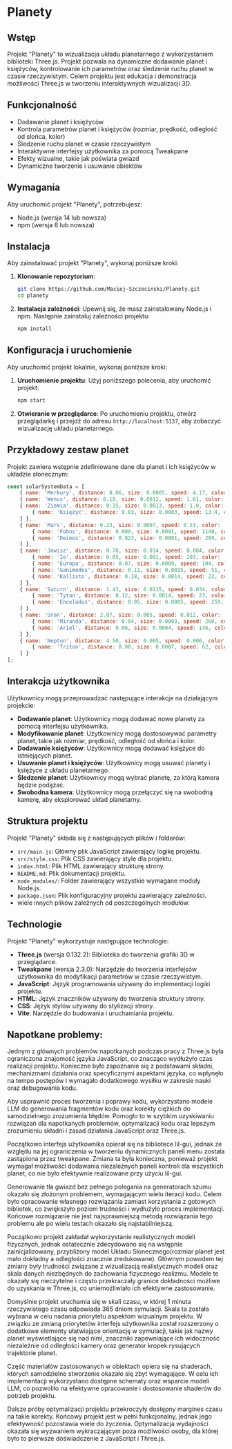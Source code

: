 # Planety

## Wstęp

Projekt "Planety" to wizualizacja układu planetarnego z wykorzystaniem biblioteki Three.js. Projekt pozwala na dynamiczne dodawanie planet i księżyców, kontrolowanie ich parametrów oraz śledzenie ruchu planet w czasie rzeczywistym. Celem projektu jest edukacja i demonstracja możliwości Three.js w tworzeniu interaktywnych wizualizacji 3D.

## Funkcjonalność

- Dodawanie planet i księżyców
- Kontrola parametrów planet i księżyców (rozmiar, prędkość, odległość od słońca, kolor)
- Śledzenie ruchu planet w czasie rzeczywistym
- Interaktywne interfejsy użytkownika za pomocą Tweakpane
- Efekty wizualne, takie jak poświata gwiazd
- Dynamiczne tworzenie i usuwanie obiektów

## Wymagania

Aby uruchomić projekt "Planety", potrzebujesz:

- Node.js (wersja 14 lub nowsza)
- npm (wersja 6 lub nowsza)

## Instalacja

Aby zainstalować projekt "Planety", wykonaj poniższe kroki:

1. **Klonowanie repozytorium**:
    ```bash
    git clone https://github.com/Maciej-Szczecinski/Planety.git
    cd planety
    ```

2. **Instalacja zależności**:
    Upewnij się, że masz zainstalowany Node.js i npm. Następnie zainstaluj zależności projektu:
    ```bash
    npm install
    ```

## Konfiguracja i uruchomienie

Aby uruchomić projekt lokalnie, wykonaj poniższe kroki:

1. **Uruchomienie projektu**:
    Użyj poniższego polecenia, aby uruchomić projekt:
    ```bash
    npm start
    ```

2. **Otwieranie w przeglądarce**:
    Po uruchomieniu projektu, otwórz przeglądarkę i przejdź do adresu `http://localhost:5137`, aby zobaczyć wizualizację układu planetarnego.

## Przykładowy zestaw planet

Projekt zawiera wstępnie zdefiniowane dane dla planet i ich księżyców w układzie słonecznym:

```javascript
const solarSystemData = [
    { name: 'Merkury', distance: 0.06, size: 0.0005, speed: 4.17, color: '#aaaaaa', moons: [] },
    { name: 'Wenus', distance: 0.10, size: 0.0012, speed: 1.61, color: '#ffcc66', moons: [] },
    { name: 'Ziemia', distance: 0.15, size: 0.0013, speed: 1.0, color: '#3388ff', moons: [
        { name: 'Księżyc', distance: 0.03, size: 0.0003, speed: 13.4, color: '#cccccc' }
    ] },
    { name: 'Mars', distance: 0.23, size: 0.0007, speed: 0.53, color: '#ff5522', moons: [
        { name: 'Fobos', distance: 0.009, size: 0.0001, speed: 1148, color: '#888888' },
        { name: 'Deimos', distance: 0.023, size: 0.0001, speed: 289, color: '#999999' }
    ] },
    { name: 'Jowisz', distance: 0.78, size: 0.014, speed: 0.084, color: '#ffaa77', moons: [
        { name: 'Io', distance: 0.05, size: 0.001, speed: 203, color: '#ff9900' },
        { name: 'Europa', distance: 0.07, size: 0.0009, speed: 104, color: '#ccccff' },
        { name: 'Ganimedes', distance: 0.11, size: 0.0015, speed: 51, color: '#bbbbbb' },
        { name: 'Kallisto', distance: 0.18, size: 0.0014, speed: 22, color: '#aaaaaa' }
    ] },
    { name: 'Saturn', distance: 1.43, size: 0.0115, speed: 0.034, color: '#ffdd99', moons: [
        { name: 'Tytan', distance: 0.12, size: 0.0014, speed: 23, color: '#ffcc66' },
        { name: 'Enceladus', distance: 0.05, size: 0.0005, speed: 259, color: '#ffffff' }
    ] },
    { name: 'Uran', distance: 2.87, size: 0.005, speed: 0.012, color: '#99ccff', moons: [
        { name: 'Miranda', distance: 0.04, size: 0.0003, speed: 260, color: '#bbbbbb' },
        { name: 'Ariel', distance: 0.06, size: 0.0004, speed: 146, color: '#cccccc' }
    ] },
    { name: 'Neptun', distance: 4.50, size: 0.005, speed: 0.006, color: '#3366ff', moons: [
        { name: 'Triton', distance: 0.08, size: 0.0007, speed: 62, color: '#99ccff' }
    ] }
];
```

## Interakcja użytkownika

Użytkownicy mogą przeprowadzać następujące interakcje na działającym projekcie:

- **Dodawanie planet**: Użytkownicy mogą dodawać nowe planety za pomocą interfejsu użytkownika.
- **Modyfikowanie planet**: Użytkownicy mogą dostosowywać parametry planet, takie jak rozmiar, prędkość, odległość od słońca i kolor.
- **Dodawanie księżyców**: Użytkownicy mogą dodawać księżyce do istniejących planet.
- **Usuwanie planet i księżyców**: Użytkownicy mogą usuwać planety i księżyce z układu planetarnego.
- **Śledzenie planet**: Użytkownicy mogą wybrać planetę, za którą kamera będzie podążać.
- **Swobodna kamera**: Użytkownicy mogą przełączyć się na swobodną kamerę, aby eksplorować układ planetarny.

## Struktura projektu

Projekt "Planety" składa się z następujących plików i folderów:

- `src/main.js`: Główny plik JavaScript zawierający logikę projektu.
- `src/style.css`: Plik CSS zawierający style dla projektu.
- `index.html`: Plik HTML zawierający strukturę strony.
- `README.md`: Plik dokumentacji projektu.
- `node_modules/`: Folder zawierający wszystkie wymagane moduły Node.js.
- `package.json`: Plik konfiguracyjny projektu zawierający zależności.
- wiele innych plików zależnych od poszczególnych modułów.

## Technologie

Projekt "Planety" wykorzystuje następujące technologie:

- **Three.js** (wersja 0.132.2): Biblioteka do tworzenia grafiki 3D w przeglądarce.
- **Tweakpane** (wersja 2.3.0): Narzędzie do tworzenia interfejsów użytkownika do modyfikacji parametrów w czasie rzeczywistym.
- **JavaScript**: Język programowania używany do implementacji logiki projektu.
- **HTML**: Język znaczników używany do tworzenia struktury strony.
- **CSS**: Język stylów używany do stylizacji strony.
- **Vite**: Narzędzie do budowania i uruchamiania projektu.

## Napotkane problemy:

Jednym z głównych problemów napotkanych podczas pracy z Three.js była ograniczona znajomość języka JavaScript, co znacząco wydłużyło czas realizacji projektu. Konieczne było zapoznanie się z podstawami składni, mechanizmami działania oraz specyficznymi aspektami języka, co wpłynęło na tempo postępów i wymagało dodatkowego wysiłku w zakresie nauki oraz debugowania kodu.

Aby usprawnić proces tworzenia i poprawy kodu, wykorzystano modele LLM do generowania fragmentów kodu oraz korekty ciężkich do samodzielnego zrozumienia błędów. Pomogło to w szybkim uzyskiwaniu rozwiązań dla napotkanych problemów, optymalizacji kodu oraz lepszym zrozumieniu składni i zasad działania JavaScript oraz Three.js.

Początkowo interfejs użytkownika opierał się na bibliotece lil-gui, jednak ze względu na jej ograniczenia w tworzeniu dynamicznych paneli menu została zastąpiona przez tweakpane. Zmiana ta była konieczna, ponieważ projekt wymagał możliwości dodawania niezależnych paneli kontroli dla wszystkich planet, co nie było efektywnie realizowane przy użyciu lil-gui.

Generowanie tła gwiazd bez pełnego polegania na generatorach szumu okazało się złożonym problemem, wymagającym wielu iteracji kodu. Celem było opracowanie własnego rozwiązania zamiast korzystania z gotowych bibliotek, co zwiększyło poziom trudności i wydłużyło proces implementacji. Końcowe rozmiązanie nie jest najsprawniejszą metodą rozwiązania tego problemu ale po wielu testach okazało się najstabilniejszą. 

Początkowo projekt zakładał wykorzystanie realistycznych modeli fizycznych, jednak ostatecznie zdecydowano się na wstępnie zainicjalizowany, przybliżony model Układu Słonecznego(rozmiar planet jest mało dokładny a odległości znacznie zredukowane). Głównym powodem tej zmiany były trudności związane z wizualizacją realistycznych modeli oraz skala danych niezbędnych do zachowania fizycznego realizmu. Modele te okazały się nieczytelne i często przekraczały granice dokładności możliwe do uzyskania w Three.js, co uniemożliwiało ich efektywne zastosowanie.

Domyślnie projekt uruchamia się w skali czasu, w której 1 minuta rzeczywistego czasu odpowiada 365 dniom symulacji. Skala ta została wybrana w celu nadania priorytetu aspektom wizualnym projektu. W związku ze zmianą priorytetów interfejs użytkownika został rozszerzony o dodatkowe elementy ułatwiające orientację w symulacji, takie jak nazwy planet wyświetlające się nad nimi, znaczniki zapewniające ich widoczność niezależnie od odległości kamery oraz generator kropek rysujących trajektorie planet.

Część materiałów zastosowanych w obiektach opiera się na shaderach, których samodzielne stworzenie okazało się zbyt wymagające. W celu ich implementacji wykorzystano dostępne schematy oraz wsparcie modeli LLM, co pozwoliło na efektywne opracowanie i dostosowanie shaderów do potrzeb projektu.

Dalsze próby optymalizacji projektu przekroczyły dostępny margines czasu na takie korekty. Końcowy projekt jest w pełni funkcjonalny, jednak jego efektywność pozostawia wiele do życzenia. Optymalizacja wydajności okazała się wyzwaniem wykraczającym poza możliwości osoby, dla której było to pierwsze doświadczenie z JavaScript i Three.js.
